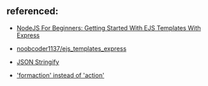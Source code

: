 ## referenced: 
- [NodeJS For Beginners: Getting Started With EJS Templates With Express](https://www.youtube.com/watch?v=VM-2xSaDxJc)

- [noobcoder1137/ejs_templates_express](https://github.com/noobcoder1137/ejs_templates_express)

- [JSON Stringify](https://stackoverflow.com/questions/47066222/can-i-render-json-parse-data-to-ejs)

- ['formaction' instead of 'action'](https://stackoverflow.com/questions/38512402/ejs-form-action-is-not-working-with-node-js)